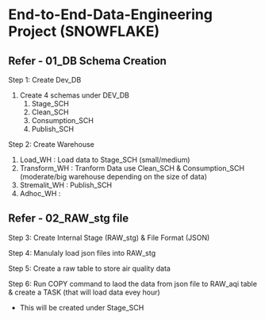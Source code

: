 # End-to-End-Data-Engineering Project (SNOWFLAKE)

## Refer -  01_DB Schema Creation
Step 1: Create Dev_DB 
1. Create 4 schemas under DEV_DB
    1. Stage_SCH
    2. Clean_SCH
    3. Consumption_SCH
    4. Publish_SCH
 
Step 2: Create Warehouse 
  1. Load_WH : Load data to Stage_SCH (small/medium)
  2. Transform_WH : Tranform Data use Clean_SCH & Consumption_SCH (moderate/big warehouse depending on the size of data) 
  3. Stremalit_WH : Publish_SCH
  4. Adhoc_WH :

## Refer - 02_RAW_stg file 
Step 3: Create Internal Stage (RAW_stg) & File Format (JSON)

Step 4: Manulaly load json files into RAW_stg 

Step 5: Create a raw table to store air quality data

Step 6: Run COPY command to laod the data from json file to RAW_aqi table & create a TASK (that will load data evey hour) 
- This will be created under Stage_SCH
  

